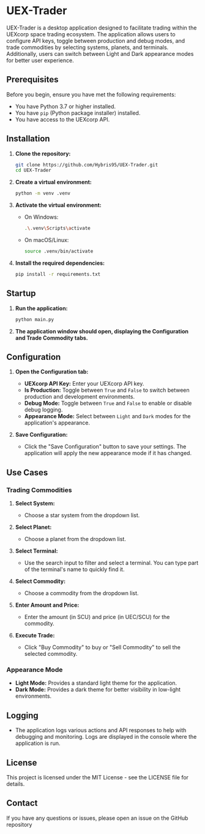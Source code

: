 # UEX-Trader

UEX-Trader is a desktop application designed to facilitate trading within the UEXcorp space trading ecosystem. The application allows users to configure API keys, toggle between production and debug modes, and trade commodities by selecting systems, planets, and terminals. Additionally, users can switch between Light and Dark appearance modes for better user experience.

## Prerequisites

Before you begin, ensure you have met the following requirements:

- You have Python 3.7 or higher installed.
- You have `pip` (Python package installer) installed.
- You have access to the UEXcorp API.

## Installation

1. **Clone the repository:**

   ```sh
   git clone https://github.com/Hybris95/UEX-Trader.git
   cd UEX-Trader
   ```

2. **Create a virtual environment:**

   ```sh
   python -m venv .venv
   ```

3. **Activate the virtual environment:**

   - On Windows:

     ```sh
     .\.venv\Scripts\activate
     ```

   - On macOS/Linux:

     ```sh
     source .venv/bin/activate
     ```

4. **Install the required dependencies:**

   ```sh
   pip install -r requirements.txt
   ```

## Startup

1. **Run the application:**

   ```sh
   python main.py
   ```

2. **The application window should open, displaying the Configuration and Trade Commodity tabs.**

## Configuration

1. **Open the Configuration tab:**

   - **UEXcorp API Key:** Enter your UEXcorp API key.
   - **Is Production:** Toggle between `True` and `False` to switch between production and development environments.
   - **Debug Mode:** Toggle between `True` and `False` to enable or disable debug logging.
   - **Appearance Mode:** Select between `Light` and `Dark` modes for the application's appearance.

2. **Save Configuration:**

   - Click the "Save Configuration" button to save your settings. The application will apply the new appearance mode if it has changed.

## Use Cases

### Trading Commodities

1. **Select System:**

   - Choose a star system from the dropdown list.

2. **Select Planet:**

   - Choose a planet from the dropdown list.

3. **Select Terminal:**

   - Use the search input to filter and select a terminal. You can type part of the terminal's name to quickly find it.

4. **Select Commodity:**

   - Choose a commodity from the dropdown list.

5. **Enter Amount and Price:**

   - Enter the amount (in SCU) and price (in UEC/SCU) for the commodity.

6. **Execute Trade:**

   - Click "Buy Commodity" to buy or "Sell Commodity" to sell the selected commodity.

### Appearance Mode

- **Light Mode:** Provides a standard light theme for the application.
- **Dark Mode:** Provides a dark theme for better visibility in low-light environments.

## Logging

- The application logs various actions and API responses to help with debugging and monitoring. Logs are displayed in the console where the application is run.

## License

This project is licensed under the MIT License - see the LICENSE file for details.

## Contact

If you have any questions or issues, please open an issue on the GitHub repository
